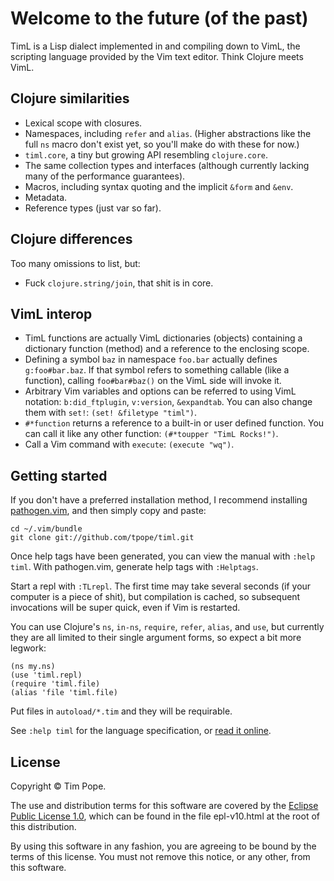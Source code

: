 # Welcome to the future (of the past)

TimL is a Lisp dialect implemented in and compiling down to VimL, the
scripting language provided by the Vim text editor.  Think Clojure meets VimL.

## Clojure similarities

* Lexical scope with closures.
* Namespaces, including `refer` and `alias`.  (Higher abstractions like the
  full `ns` macro don't exist yet, so you'll make do with these for now.)
* `timl.core`, a tiny but growing API resembling `clojure.core`.
* The same collection types and interfaces (although currently lacking many of
  the performance guarantees).
* Macros, including syntax quoting and the implicit `&form` and `&env`.
* Metadata.
* Reference types (just var so far).

## Clojure differences

Too many omissions to list, but:

* Fuck `clojure.string/join`, that shit is in core.

## VimL interop

* TimL functions are actually VimL dictionaries (objects) containing a
  dictionary function (method) and a reference to the enclosing scope.
* Defining a symbol `baz` in namespace `foo.bar` actually defines
  `g:foo#bar.baz`.  If that symbol refers to something callable (like a
  function), calling `foo#bar#baz()` on the VimL side will invoke it.
* Arbitrary Vim variables and options can be referred to using VimL notation:
  `b:did_ftplugin`, `v:version`, `&expandtab`. You can also change them with
  `set!`: `(set! &filetype "timl")`.
* `#*function` returns a reference to a built-in or user defined function.
  You can call it like any other function: `(#*toupper "TimL Rocks!")`.
* Call a Vim command with `execute`: `(execute "wq")`.

## Getting started

If you don't have a preferred installation method, I recommend
installing [pathogen.vim](https://github.com/tpope/vim-pathogen), and
then simply copy and paste:

    cd ~/.vim/bundle
    git clone git://github.com/tpope/timl.git

Once help tags have been generated, you can view the manual with
`:help timl`.  With pathogen.vim, generate help tags with `:Helptags`.

Start a repl with `:TLrepl`.  The first time may take several seconds (if your
computer is a piece of shit), but compilation is cached, so subsequent
invocations will be super quick, even if Vim is restarted.

You can use Clojure's `ns`, `in-ns`, `require`, `refer`, `alias`, and `use`,
but currently they are all limited to their single argument forms, so expect a
bit more legwork:

    (ns my.ns)
    (use 'timl.repl)
    (require 'timl.file)
    (alias 'file 'timl.file)

Put files in `autoload/*.tim` and they will be requirable.

See `:help timl` for the language specification, or [read it
online](https://github.com/tpope/timl/tree/master/doc).

## License

Copyright © Tim Pope.

The use and distribution terms for this software are covered by the [Eclipse
Public License 1.0](http://opensource.org/licenses/eclipse-1.0.php), which can
be found in the file epl-v10.html at the root of this distribution.

By using this software in any fashion, you are agreeing to be bound by the
terms of this license.  You must not remove this notice, or any other, from
this software.
